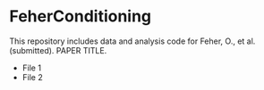 # FeherConditioning

This repository includes data and analysis code for Feher, O., et al. (submitted). PAPER TITLE. 

- File 1
- File 2